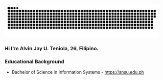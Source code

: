 

<a href=#><img src="contributions.svg"></a>

<p align="center"> 
 
  
### Hi I'm Alvin Jay U. Teniola, 26, Filipino.

### Educational Background
* Bachelor of Science in Information Systems - https://snsu.edu.ph 